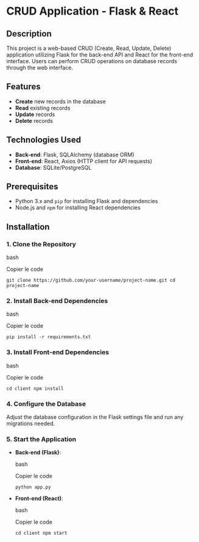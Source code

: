 # CRUD Application - Flask & React

## Description

This project is a web-based CRUD (Create, Read, Update, Delete) application utilizing Flask for the back-end API and React for the front-end interface. Users can perform CRUD operations on database records through the web interface.

## Features

-   **Create** new records in the database
-   **Read** existing records
-   **Update** records
-   **Delete** records

## Technologies Used

-   **Back-end**: Flask, SQLAlchemy (database ORM)
-   **Front-end**: React, Axios (HTTP client for API requests)
-   **Database**: SQLite/PostgreSQL

## Prerequisites

-   Python 3.x and `pip` for installing Flask and dependencies
-   Node.js and `npm` for installing React dependencies

## Installation

### 1. Clone the Repository

bash

Copier le code

`git clone https://github.com/your-username/project-name.git
cd project-name` 

### 2. Install Back-end Dependencies

bash

Copier le code

`pip install -r requirements.txt` 

### 3. Install Front-end Dependencies

bash

Copier le code

`cd client
npm install` 

### 4. Configure the Database

Adjust the database configuration in the Flask settings file and run any migrations needed.

### 5. Start the Application

-   **Back-end (Flask)**:
    
    bash
    
    Copier le code
    
    `python app.py` 
    
-   **Front-end (React)**:
    
    bash
    
    Copier le code
    
    `cd client
    npm start`
